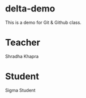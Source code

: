 # delta-demo
This is a demo for Git &amp; Github class.

# Teacher
Shradha Khapra
 # Student 
 Sigma Student